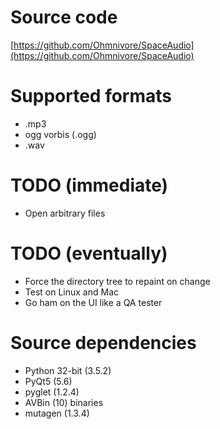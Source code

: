 # Source code
[https://github.com/Ohmnivore/SpaceAudio](https://github.com/Ohmnivore/SpaceAudio)

# Supported formats
* .mp3
* ogg vorbis (.ogg)
* .wav

# TODO (immediate)
* Open arbitrary files

# TODO (eventually)
* Force the directory tree to repaint on change
* Test on Linux and Mac
* Go ham on the UI like a QA tester

# Source dependencies
* Python 32-bit (3.5.2)
* PyQt5 (5.6)
* pyglet (1.2.4)
* AVBin (10) binaries
* mutagen (1.3.4)
